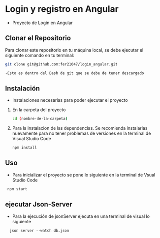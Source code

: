 
# Login y registro en Angular 
- Proyecto de Login en Angular

## Clonar el Repositorio

Para clonar este repositorio en tu máquina local, se debe ejecutar el siguiente comando en tu terminal:

```bash
git clone git@github.com:fer21047/login_angular.git

-Esto es dentro del Bash de git que se debe de tener descargado

```
## Instalación
- Instalaciones necesarias para poder ejecutar el proyecto

1. En la carpeta del proyecto
   ```bash
   cd (nombre-de-la-carpeta)
   ```
2. Para la instalacion de las dependencias. Se recomienda instalarlas nuevamente para no tener problemas de versiones en la terminal de Visual Studio Code
   ```bash
   npm install
   ```
## Uso 
- Para inicializar el proyecto se pone lo siguiente en la terminal de Vsual Studio Code
 ```bash
  npm start
```

## ejecutar Json-Server
- Para la ejecución de jsonServer ejecuta en una terminal de visual lo siguiente
```angular
  json server --watch db.json
```


